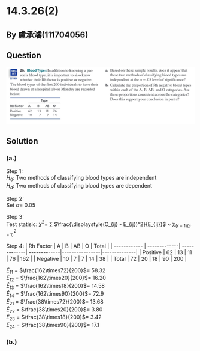 # 14.3.26(2)

## By 盧承濬(111704056)

## Question 

![image](https://github.com/HWTeng-Course/202402-Statistics/blob/91932efcb458df0062b4fb942c8eab911a8de5b7/Images/IMG_0809.jpeg)

## Solution
### (a.)
Step 1: \
$H_0$: Two methods of classifying blood types are independent \
$H_a$: Two methods of classifying blood types are dependent

Step 2: \
Set $\alpha$= 0.05

Step 3: \
Test statisic: $\chi^2$= $\sum$ $\frac{\displaystyle(O_{ij} - E_{ij})^2}{E_{ij}}$ ~ $\chi^2_{(r-1)(c-1)}$

Step 4: 
| Rh Factor    | A            | B            | AB           | O              | Total        |
| ------------ | -------------| -------------| -------------|----------------|--------------|
| Positive     | 62           | 13           | 11           | 76             | 162          |
| Negative     | 10           | 7            | 7            | 14             | 38           |
| Total        | 72           | 20           | 18           | 90             | 200          |

$\hat{E}_{11}$ = $\frac{162\times72}{200}$= 58.32 \
$\hat{E}_{12}$ = $\frac{162\times20}{200}$= 16.20 \
$\hat{E}_{13}$ = $\frac{162\times18}{200}$= 14.58 \
$\hat{E}_{14}$ = $\frac{162\times90}{200}$= 72.9 \
$\hat{E}_{21}$ = $\frac{38\times72}{200}$= 13.68 \
$\hat{E}_{22}$ = $\frac{38\times20}{200}$= 3.80 \
$\hat{E}_{23}$ = $\frac{38\times18}{200}$= 3.42 \
$\hat{E}_{24}$ = $\frac{38\times90}{200}$= 17.1


### (b.)

